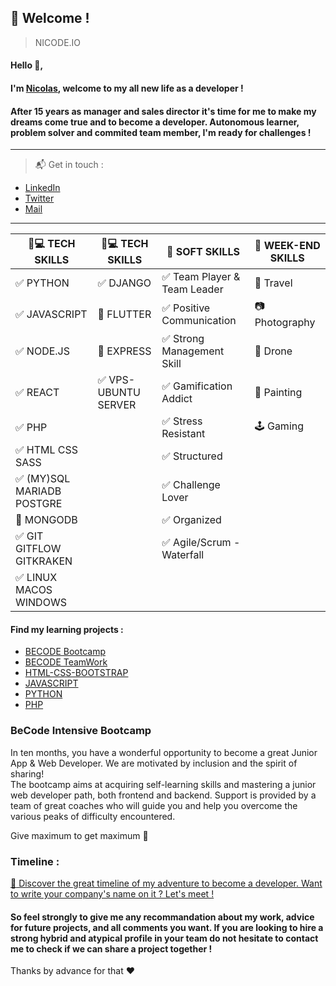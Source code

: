 ## :loudspeaker: Welcome !
> NICODE.IO

#### Hello 👋, 

#### I'm [Nicolas](https://www.linkedin.com/in/nicolas-denoel/), welcome to my all new life as a developer !

#### After 15 years as manager and sales director it's time for me to make my dreams come true and to become a developer. Autonomous learner, problem solver and commited team member, I'm ready for challenges !

---

> :mailbox_with_mail: Get in touch :
- [LinkedIn](linkedin.com/in/nicolas-denoel)
- [Twitter](https://twitter.com/Nicode_IO)
- [Mail](mailto:info@nicode.io) 

---
| :iphone::computer: TECH SKILLS            | :iphone::computer: TECH SKILLS  |  :muscle: SOFT SKILLS                          |  :deciduous_tree: WEEK-END SKILLS |
|-------------------------------------------|---------------------------------|------------------------------------------------|-----------------------------------|
| :white_check_mark: PYTHON                 | :white_check_mark: DJANGO       | :white_check_mark: Team Player & Team Leader   | :sunrise_over_mountains: Travel   |
| :white_check_mark: JAVASCRIPT             | :construction: FLUTTER          | :white_check_mark: Positive Communication      | :camera: Photography              |
| :white_check_mark: NODE.JS                | :construction: EXPRESS          | :white_check_mark: Strong Management Skill     | :helicopter: Drone                |
| :white_check_mark: REACT                  | :white_check_mark: VPS-UBUNTU SERVER| :white_check_mark: Gamification Addict     | :art: Painting                    |
| :white_check_mark: PHP                    |                                 | :white_check_mark: Stress Resistant            | :joystick: Gaming                 |
| :white_check_mark: HTML CSS SASS          |                                 | :white_check_mark: Structured                  |                                   |
| :white_check_mark: (MY)SQL MARIADB POSTGRE|                                 | :white_check_mark: Challenge Lover             |                                   |
| :construction: MONGODB                    |                                 | :white_check_mark: Organized                   |                                   |
| :white_check_mark: GIT GITFLOW GITKRAKEN  |                                 | :white_check_mark: Agile/Scrum - Waterfall     |                                   |
| :white_check_mark: LINUX MACOS WINDOWS    |                                 |                                                |                                   |

#### Find my learning projects :
- [BECODE Bootcamp](https://github.com/nicode-io/Becode-Learning)
- [BECODE TeamWork](https://github.com/Becode-TeamWork) 
- [HTML-CSS-BOOTSTRAP](https://github.com/html-css-nicode)
- [JAVASCRIPT](https://github.com/Javascripter-Nicode)
- [PYTHON](https://github.com/Pythonizer-Nicode)
- [PHP](https://github.com/php-nicode)

### **BeCode** Intensive Bootcamp

In ten months, you have a wonderful opportunity to become a great Junior App & Web Developer. 
We are motivated by inclusion and the spirit of sharing!   
The bootcamp aims at acquiring self-learning skills and mastering a junior web developer path, both frontend and backend. 
Support is provided by a team of great coaches who will guide you and help you overcome the various peaks of difficulty encountered.

Give maximum to get maximum :rocket:

### Timeline : 
[:calendar: Discover the great timeline of my adventure to become a developer. Want to write your company's name on it ? Let's meet !](https://timelines.gitkraken.com/timeline/2e12cc334eb0406b84bf7a6339e666c4?range=2020-05-26_2020-06-27)  

#### So feel strongly to give me any recommandation about my work, advice for future projects, and all comments you want. If you are looking to hire a strong hybrid and atypical profile in your team do not hesitate to contact me to check if we can share a project together !  

Thanks by advance for that :heart:  


 
